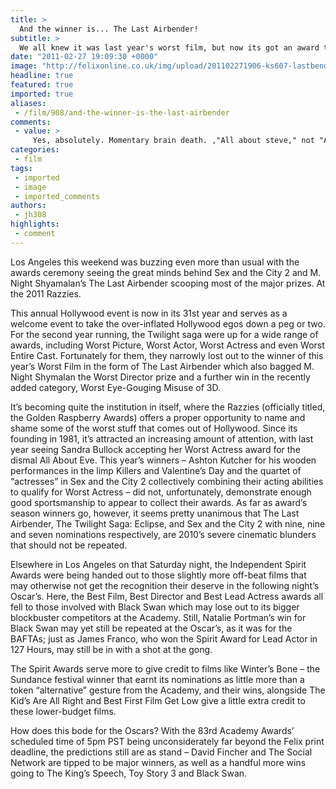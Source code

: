 ```yaml
---
title: >
  And the winner is... The Last Airbender!
subtitle: >
  We all knew it was last year's worst film, but now its got an award to prove it!
date: "2011-02-27 19:09:30 +0000"
image: "http://felixonline.co.uk/img/upload/201102271906-ks607-lastbend.jpg"
headline: true
featured: true
imported: true
aliases:
 - /film/908/and-the-winner-is-the-last-airbender
comments:
 - value: >
     Yes, absolutely. Momentary brain death. ,"All about steve," not "All about eve." "All about eve" is a fantastic classic starring Bette Davis and Anne Baxter. "Steve" was the one Bullock starred in to win her Razzie.,I read that M. Night was inspired to do this movie because he watched the series with his kids and all shared great enthusiasm for the series. I'm going to hold my judgment until I see the movie but Capone's previous movie reviews have been pretty spot on. It seems that sequel is on work and have a poster ... http://www.the-last-airbender-2.com/
categories:
 - film
tags:
 - imported
 - image
 - imported_comments
authors:
 - jh308
highlights:
 - comment
---
```


Los Angeles this weekend was buzzing even more than usual with the awards ceremony seeing the great minds behind Sex and the City 2 and M. Night Shyamalan’s The Last Airbender scooping most of the major prizes. At the 2011 Razzies.

This annual Hollywood event is now in its 31st year and serves as a welcome event to take the over-inflated Hollywood egos down a peg or two. For the second year running, the Twilight saga were up for a wide range of awards, including Worst Picture, Worst Actor, Worst Actress and even Worst Entire Cast. Fortunately for them, they narrowly lost out to the winner of this year’s Worst Film in the form of The Last Airbender which also bagged M. Night Shymalan the Worst Director prize and a further win in the recently added category, Worst Eye-Gouging Misuse of 3D.

It’s becoming quite the institution in itself, where the Razzies (officially titled, the Golden Raspberry Awards) offers a proper opportunity to name and shame some of the worst stuff that comes out of Hollywood. Since its founding in 1981, it’s attracted an increasing amount of attention, with last year seeing Sandra Bullock accepting her Worst Actress award for the dismal All About Eve. This year’s winners – Ashton Kutcher for his wooden performances in the limp Killers and Valentine’s Day and the quartet of “actresses” in Sex and the City 2 collectively combining their acting abilities to qualify for Worst Actress – did not, unfortunately, demonstrate enough good sportsmanship to appear to collect their awards. As far as award’s season winners go, however, it seems pretty unanimous that The Last Airbender, The Twilight Saga: Eclipse, and Sex and the City 2 with nine, nine and seven nominations respectively, are 2010’s severe cinematic blunders that should not be repeated.

Elsewhere in Los Angeles on that Saturday night, the Independent Spirit Awards were being handed out to those slightly more off-beat films that may otherwise not get the recognition their deserve in the following night’s Oscar’s. Here, the Best Film, Best Director and Best Lead Actress awards all fell to those involved with Black Swan which may lose out to its bigger blockbuster competitors at the Academy. Still, Natalie Portman’s win for Black Swan may yet still be repeated at the Oscar’s, as it was for the BAFTAs; just as James Franco, who won the Spirit Award for Lead Actor in 127 Hours, may still be in with a shot at the gong.

The Spirit Awards serve more to give credit to films like Winter’s Bone – the Sundance festival winner that earnt its nominations as little more than a token “alternative” gesture from the Academy, and their wins, alongside The Kid’s Are All Right and Best First Film Get Low give a little extra credit to these lower-budget films.

How does this bode for the Oscars? With the 83rd Academy Awards’ scheduled time of 5pm PST being unconsiderately far beyond the Felix print deadline, the predictions still are as stand – David Fincher and The Social Network are tipped to be major winners, as well as a handful more wins going to The King’s Speech, Toy Story 3 and Black Swan.
